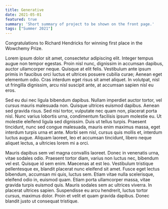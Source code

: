 ```yaml
---
title: Generative
date: 2021-05-01
featured: true
summary: 'Short summary of project to be shown on the front page.'
tags: ["Summer 2021"]
---
```


Congratulations to Richard Hendricks for winning first place in the Wowchemy Prize.

<!--more-->

Lorem ipsum dolor sit amet, consectetur adipiscing elit. Integer tempus augue non tempor egestas. Proin nisl nunc, dignissim in accumsan dapibus, auctor ullamcorper neque. Quisque at elit felis. Vestibulum ante ipsum primis in faucibus orci luctus et ultrices posuere cubilia curae; Aenean eget elementum odio. Cras interdum eget risus sit amet aliquet. In volutpat, nisl ut fringilla dignissim, arcu nisl suscipit ante, at accumsan sapien nisl eu eros.

Sed eu dui nec ligula bibendum dapibus. Nullam imperdiet auctor tortor, vel cursus mauris malesuada non. Quisque ultrices euismod dapibus. Aenean sed gravida risus. Sed nisi tortor, vulputate nec quam non, placerat porta nisl. Nunc varius lobortis urna, condimentum facilisis ipsum molestie eu. Ut molestie eleifend ligula sed dignissim. Duis ut tellus turpis. Praesent tincidunt, nunc sed congue malesuada, mauris enim maximus massa, eget interdum turpis urna et ante. Morbi sem nisl, cursus quis mollis et, interdum luctus augue. Aliquam laoreet, leo et accumsan tincidunt, libero neque aliquet lectus, a ultricies lorem mi a orci.

Mauris dapibus sem vel magna convallis laoreet. Donec in venenatis urna, vitae sodales odio. Praesent tortor diam, varius non luctus nec, bibendum vel est. Quisque id sem enim. Maecenas at est leo. Vestibulum tristique pellentesque ex, blandit placerat nunc eleifend sit amet. Fusce eget lectus bibendum, accumsan mi quis, luctus sem. Etiam vitae nulla scelerisque, eleifend odio in, euismod quam. Etiam porta ullamcorper massa, vitae gravida turpis euismod quis. Mauris sodales sem ac ultrices viverra. In placerat ultrices sapien. Suspendisse eu arcu hendrerit, luctus tortor cursus, maximus dolor. Proin et velit et quam gravida dapibus. Donec blandit justo ut consequat tristique.
